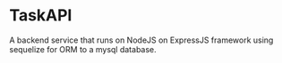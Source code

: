 # TaskAPI
A backend service that runs on NodeJS on ExpressJS framework using sequelize for ORM to a mysql database.
